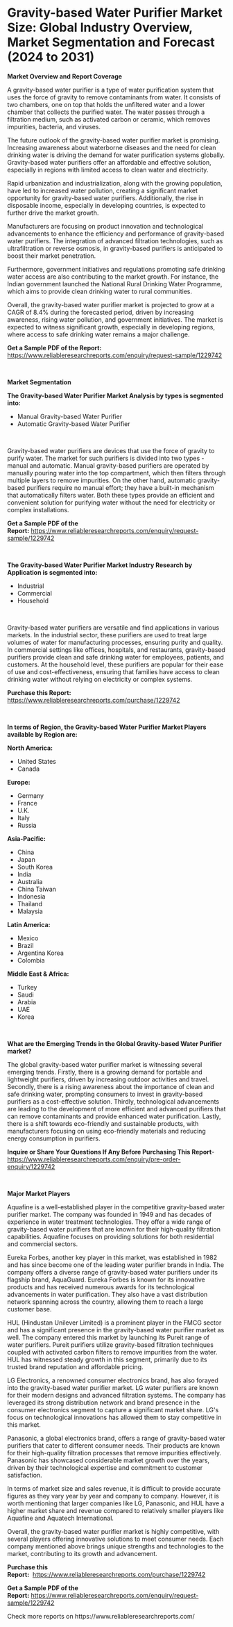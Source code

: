 <p><h1>Gravity-based Water Purifier Market Size: Global Industry Overview, Market Segmentation and Forecast (2024 to 2031)</h1></p><p><strong>Market Overview and Report Coverage</strong></p>
<p><p>A gravity-based water purifier is a type of water purification system that uses the force of gravity to remove contaminants from water. It consists of two chambers, one on top that holds the unfiltered water and a lower chamber that collects the purified water. The water passes through a filtration medium, such as activated carbon or ceramic, which removes impurities, bacteria, and viruses.</p><p>The future outlook of the gravity-based water purifier market is promising. Increasing awareness about waterborne diseases and the need for clean drinking water is driving the demand for water purification systems globally. Gravity-based water purifiers offer an affordable and effective solution, especially in regions with limited access to clean water and electricity.</p><p>Rapid urbanization and industrialization, along with the growing population, have led to increased water pollution, creating a significant market opportunity for gravity-based water purifiers. Additionally, the rise in disposable income, especially in developing countries, is expected to further drive the market growth.</p><p>Manufacturers are focusing on product innovation and technological advancements to enhance the efficiency and performance of gravity-based water purifiers. The integration of advanced filtration technologies, such as ultrafiltration or reverse osmosis, in gravity-based purifiers is anticipated to boost their market penetration.</p><p>Furthermore, government initiatives and regulations promoting safe drinking water access are also contributing to the market growth. For instance, the Indian government launched the National Rural Drinking Water Programme, which aims to provide clean drinking water to rural communities.</p><p>Overall, the gravity-based water purifier market is projected to grow at a CAGR of 8.4% during the forecasted period, driven by increasing awareness, rising water pollution, and government initiatives. The market is expected to witness significant growth, especially in developing regions, where access to safe drinking water remains a major challenge.</p></p>
<p><strong>Get a Sample PDF of the Report:</strong> <a href="https://www.reliableresearchreports.com/enquiry/request-sample/1229742">https://www.reliableresearchreports.com/enquiry/request-sample/1229742</a></p>
<p>&nbsp;</p>
<p><strong>Market Segmentation</strong></p>
<p><strong>The Gravity-based Water Purifier Market Analysis by types is segmented into:</strong></p>
<p><ul><li>Manual Gravity-based Water Purifier</li><li>Automatic Gravity-based Water Purifier</li></ul></p>
<p>&nbsp;</p>
<p><p>Gravity-based water purifiers are devices that use the force of gravity to purify water. The market for such purifiers is divided into two types - manual and automatic. Manual gravity-based purifiers are operated by manually pouring water into the top compartment, which then filters through multiple layers to remove impurities. On the other hand, automatic gravity-based purifiers require no manual effort; they have a built-in mechanism that automatically filters water. Both these types provide an efficient and convenient solution for purifying water without the need for electricity or complex installations.</p></p>
<p><strong>Get a Sample PDF of the Report:</strong>&nbsp;<a href="https://www.reliableresearchreports.com/enquiry/request-sample/1229742">https://www.reliableresearchreports.com/enquiry/request-sample/1229742</a></p>
<p>&nbsp;</p>
<p><strong>The Gravity-based Water Purifier Market Industry Research by Application is segmented into:</strong></p>
<p><ul><li>Industrial</li><li>Commercial</li><li>Household</li></ul></p>
<p>&nbsp;</p>
<p><p>Gravity-based water purifiers are versatile and find applications in various markets. In the industrial sector, these purifiers are used to treat large volumes of water for manufacturing processes, ensuring purity and quality. In commercial settings like offices, hospitals, and restaurants, gravity-based purifiers provide clean and safe drinking water for employees, patients, and customers. At the household level, these purifiers are popular for their ease of use and cost-effectiveness, ensuring that families have access to clean drinking water without relying on electricity or complex systems.</p></p>
<p><strong>Purchase this Report:</strong>&nbsp; <a href="https://www.reliableresearchreports.com/purchase/1229742">https://www.reliableresearchreports.com/purchase/1229742</a></p>
<p>&nbsp;</p>
<p><strong>In terms of Region, the Gravity-based Water Purifier Market Players available by Region are:</strong></p>
<p>
    <p> <strong> North America: </strong>
        <ul>
            <li>United States</li>
            <li>Canada</li>
        </ul>
        </p> 
    <p> <strong> Europe: </strong>
        <ul>
            <li>Germany</li>
            <li>France</li>
            <li>U.K.</li>
            <li>Italy</li>
            <li>Russia</li>
        </ul>
        </p> 
    <p> <strong> Asia-Pacific: </strong>
        <ul>
            <li>China</li>
            <li>Japan</li>
            <li>South Korea</li>
            <li>India</li>
            <li>Australia</li>
            <li>China Taiwan</li>
            <li>Indonesia</li>
            <li>Thailand</li>
            <li>Malaysia</li>
        </ul>
        </p> 
    <p> <strong> Latin America: </strong>
        <ul>
            <li>Mexico</li>
            <li>Brazil</li>
            <li>Argentina Korea</li>
            <li>Colombia</li>
        </ul>
        </p> 
    <p> <strong> Middle East & Africa: </strong>
        <ul>
            <li>Turkey</li>
            <li>Saudi</li>
            <li>Arabia</li>
            <li>UAE</li>
            <li>Korea</li>
        </ul>
    </p>
    </p>
<p>&nbsp;</p>
<p><strong>What are the Emerging Trends in the Global Gravity-based Water Purifier market?</strong></p>
<p><p>The global gravity-based water purifier market is witnessing several emerging trends. Firstly, there is a growing demand for portable and lightweight purifiers, driven by increasing outdoor activities and travel. Secondly, there is a rising awareness about the importance of clean and safe drinking water, prompting consumers to invest in gravity-based purifiers as a cost-effective solution. Thirdly, technological advancements are leading to the development of more efficient and advanced purifiers that can remove contaminants and provide enhanced water purification. Lastly, there is a shift towards eco-friendly and sustainable products, with manufacturers focusing on using eco-friendly materials and reducing energy consumption in purifiers.</p></p>
<p><strong>Inquire or Share Your Questions If Any Before Purchasing This Report</strong>- <a href="https://www.reliableresearchreports.com/enquiry/pre-order-enquiry/1229742">https://www.reliableresearchreports.com/enquiry/pre-order-enquiry/1229742</a></p>
<p>&nbsp;</p>
<p><strong>Major Market Players</strong></p>
<p><p>Aquafine is a well-established player in the competitive gravity-based water purifier market. The company was founded in 1949 and has decades of experience in water treatment technologies. They offer a wide range of gravity-based water purifiers that are known for their high-quality filtration capabilities. Aquafine focuses on providing solutions for both residential and commercial sectors.</p><p>Eureka Forbes, another key player in this market, was established in 1982 and has since become one of the leading water purifier brands in India. The company offers a diverse range of gravity-based water purifiers under its flagship brand, AquaGuard. Eureka Forbes is known for its innovative products and has received numerous awards for its technological advancements in water purification. They also have a vast distribution network spanning across the country, allowing them to reach a large customer base.</p><p>HUL (Hindustan Unilever Limited) is a prominent player in the FMCG sector and has a significant presence in the gravity-based water purifier market as well. The company entered this market by launching its Pureit range of water purifiers. Pureit purifiers utilize gravity-based filtration techniques coupled with activated carbon filters to remove impurities from the water. HUL has witnessed steady growth in this segment, primarily due to its trusted brand reputation and affordable pricing.</p><p>LG Electronics, a renowned consumer electronics brand, has also forayed into the gravity-based water purifier market. LG water purifiers are known for their modern designs and advanced filtration systems. The company has leveraged its strong distribution network and brand presence in the consumer electronics segment to capture a significant market share. LG's focus on technological innovations has allowed them to stay competitive in this market.</p><p>Panasonic, a global electronics brand, offers a range of gravity-based water purifiers that cater to different consumer needs. Their products are known for their high-quality filtration processes that remove impurities effectively. Panasonic has showcased considerable market growth over the years, driven by their technological expertise and commitment to customer satisfaction.</p><p>In terms of market size and sales revenue, it is difficult to provide accurate figures as they vary year by year and company to company. However, it is worth mentioning that larger companies like LG, Panasonic, and HUL have a higher market share and revenue compared to relatively smaller players like Aquafine and Aquatech International.</p><p>Overall, the gravity-based water purifier market is highly competitive, with several players offering innovative solutions to meet consumer needs. Each company mentioned above brings unique strengths and technologies to the market, contributing to its growth and advancement.</p></p>
<p><strong>Purchase this Report:</strong>&nbsp;&nbsp;<a href="https://www.reliableresearchreports.com/purchase/1229742">https://www.reliableresearchreports.com/purchase/1229742</a></p>
<p></p>
<p><strong>Get a Sample PDF of the Report:</strong>&nbsp;<a href="https://www.reliableresearchreports.com/enquiry/request-sample/1229742">https://www.reliableresearchreports.com/enquiry/request-sample/1229742</a></p>
<p>Check more reports on https://www.reliableresearchreports.com/</p>